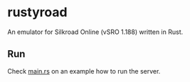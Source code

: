 # rustyroad

An emulator for Silkroad Online (vSRO 1.188) written in Rust.

## Run

Check [main.rs](src/main.rs) on an example how to run the server.